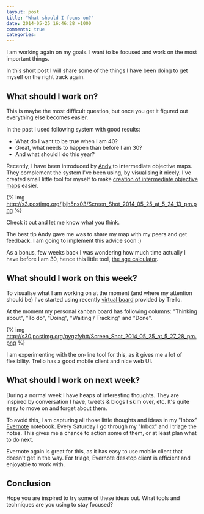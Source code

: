 ```yaml
---
layout: post
title: "What should I focus on?"
date: 2014-05-25 16:46:28 +1000
comments: true
categories: 
---
```


I am working again on my goals. I want to be focused and work on the most important things.

In this short post I will share some of the things I have been doing to get myself on the right track again.

## What should I work on?

This is maybe the most difficult question, but once you get it figured out everything else becomes easier.

In the past I used following system with good results:

  * What do I want to be true when I am 40? 
  * Great, what needs to happen than before I am 30?
  * And what should I do this year?

Recently, I have been introduced by [Andy](https://twitter.com/gigantiqandy) to intermediate objective maps. They complement the system I've been using, by visualising it nicely. I've created small little tool for myself to make [creation of intermediate objective maps](http://gregdmd.com/iom)
 easier. 

{% img http://s3.postimg.org/jbjh5nx03/Screen_Shot_2014_05_25_at_5_24_13_pm.png %}

 Check it out and let me know what you think. 

 The best tip Andy gave me was to share my map with my peers and get feedback. I am going to implement this advice soon :)

 As a bonus, few weeks back I was wondering how much time actually I have before I am 30, hence this little tool, [the age calculator](http://gregdmd.com/dob).


## What should I work on this week?

To visualise what I am working on at the moment (and where my attention should be) I've started using recently [virtual board](trello.com) provided by Trello.

At the moment my personal kanban board has following columns: "Thinking about", "To do", "Doing", "Waiting / Tracking" and "Done".

{% img http://s30.postimg.org/qygzfyhtt/Screen_Shot_2014_05_25_at_5_27_28_pm.png %}

I am experimenting with the on-line tool for this, as it gives me a lot of flexibility. Trello has a good mobile client and nice web UI. 

## What should I work on next week?

During a normal week I have heaps of interesting thoughts. They are inspired by conversation I have, tweets & blogs I skim over, etc. It's quite easy to move on and forget about them.

To avoid this, I am capturing all those little thoughts and ideas in my "Inbox" [Evernote](https://evernote.com/) notebook. Every Saturday I go through my "Inbox" and I triage the notes. This gives me a chance to action some of them, or at least plan what to do next. 

Evernote again is great for this, as it has easy to use mobile client that doesn't get in the way. For triage, Evernote desktop client is efficient and enjoyable to work with.

## Conclusion

Hope you are inspired to try some of these ideas out. What tools and techniques are you using to stay focused?
